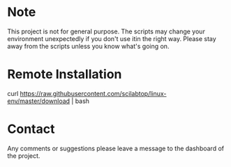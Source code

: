 # Note
This project is not for general purpose. The scripts may change your environment unexpectedly if you don't use itin the right way. Please stay away from the scripts unless you know what's going on. 

# Remote Installation
curl https://raw.githubusercontent.com/scilabtop/linux-env/master/download | bash

# Contact
Any comments or suggestions please leave a message to the dashboard of the project. 


